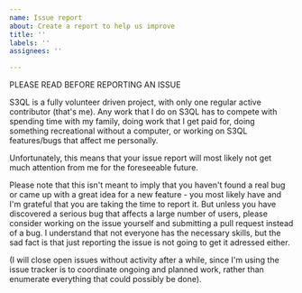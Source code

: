 ```yaml
---
name: Issue report
about: Create a report to help us improve
title: ''
labels: ''
assignees: ''

---
```


PLEASE READ BEFORE REPORTING AN ISSUE

S3QL is a fully volunteer driven project, with only one regular active contributor (that's me). Any work that I do on S3QL has to compete with spending time with my family, doing work that I get paid for, doing something recreational without a computer, or working on S3QL features/bugs that affect me personally.

Unfortunately, this means that your issue report will most likely not get much attention from me for the foreseeable future.

Please note that this isn't meant to imply that you haven't found a real bug or came up with a great idea for a new feature - you most likely have and I'm grateful that you are taking the time to report it. But unless you have discovered a serious bug that affects a large number of users, please consider working on the issue yourself and submitting a pull request instead of a bug. I understand that not everyone has the necessary skills, but the sad fact is that just reporting the issue is not going to get it adressed either.

(I will close open issues without activity after a while, since I'm using the issue tracker is to coordinate ongoing and planned work, rather than enumerate everything that could possibly be done).
